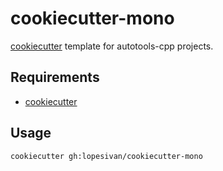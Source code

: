 
# cookiecutter-mono

[cookiecutter](https://github.com/lopesivan/cookiecutter-mono) template for autotools-cpp projects.

## Requirements
- [cookiecutter](https://github.com/cookiecutter/cookiecutter)

## Usage

```
cookiecutter gh:lopesivan/cookiecutter-mono
```

